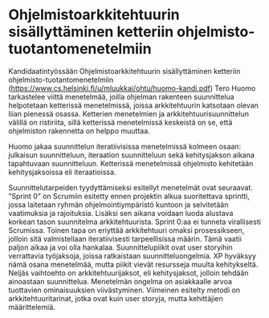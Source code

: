 # Ohjelmistoarkkitehtuurin sisällyttäminen ketteriin ohjelmisto-tuotantomenetelmiin

Kandidaatintyössään Ohjelmistoarkkitehtuurin sisällyttäminen ketteriin ohjelmisto-tuotantomenetelmiin (https://www.cs.helsinki.fi/u/mluukkai/ohtu/huomo-kandi.pdf) Tero Huomo tarkastelee viittä menetelmää, joilla ohjelman rakenteen suunnittelua helpotetaan ketterissä menetelmissä, joissa arkkitehtuurin katsotaan olevan liian pienessä osassa. Ketterien menetelmien ja arkkitehtuurisuunnittelun välillä on ristiriita, sillä ketterissä menetelmissä keskeistä on se, että ohjelmiston rakennetta on helppo muuttaa.

Huomo jakaa suunnittelun iteratiivisissa menetelmissä kolmeen osaan: julkaisun suunnitteluun, iteraation suunnitteluun sekä kehitysjakson aikana tapahtuvaan suunnitteluun. Ketterissä menetelmissä ohjelmisto kehitetään kehitysjaksoissa eli iteraatioissa.

Suunnittelutarpeiden tyydyttämiseksi esitellyt menetelmät ovat seuraavat. ”Sprint 0” on Scrumiin esitetty ennen projektin alkua suoritettava sprintti, jossa laitetaan ryhmän ohjelmointiympäristö kuntoon ja selvitetään vaatimuksia ja rajoituksia. Lisäksi sen aikana voidaan luoda alustava korkean tason suunnitelma arkkitehtuurista. Sprint 0:aa ei tunneta virallisesti Scrumissa. Toinen tapa on eriyttää arkkitehtuuri omaksi prosessikseen, jolloin sitä valmistellaan iteratiivisesti tarpeellisissa määrin. Tämä vaatii paljon aikaa ja voi olla hankalaa. Suunnittelupiikit ovat user storyihin verrattavia työjaksoja, joissa ratkaistaan suunnitteluongelmia. XP hyväksyy nämä osana menetelmää, mutta piikit vievät resursseja muulta kehitykseltä. Neljäs vaihtoehto on arkkitehtuurijaksot, eli kehitysjaksot, jolloin tehdään ainoastaan suunnittelua. Menetelmän ongelma on asiakkaalle arvoa tuottavien ominaisuuksien viivästyminen. Viimeinen esitelty metodi on arkkitehtuuritarinat, jotka ovat kuin user storyja, mutta kehittäjien määrittelemiä.
